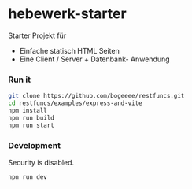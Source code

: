 # hebewerk-starter

Starter Projekt für
- Einfache statisch HTML Seiten
- Eine Client / Server + Datenbank- Anwendung


### Run it
```bash
git clone https://github.com/bogeeee/restfuncs.git
cd restfuncs/examples/express-and-vite
npm install
npm run build
npm run start
```

### Development
Security is disabled.
```bash
npn run dev
```
